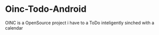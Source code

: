# Oinc-Todo-Android
OINC is a OpenSource project i have to a ToDo inteligently sinched with a calendar

